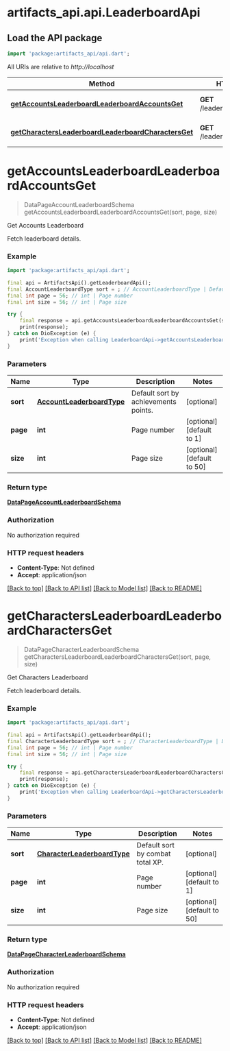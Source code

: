 # artifacts_api.api.LeaderboardApi

## Load the API package
```dart
import 'package:artifacts_api/api.dart';
```

All URIs are relative to *http://localhost*

Method | HTTP request | Description
------------- | ------------- | -------------
[**getAccountsLeaderboardLeaderboardAccountsGet**](LeaderboardApi.md#getaccountsleaderboardleaderboardaccountsget) | **GET** /leaderboard/accounts | Get Accounts Leaderboard
[**getCharactersLeaderboardLeaderboardCharactersGet**](LeaderboardApi.md#getcharactersleaderboardleaderboardcharactersget) | **GET** /leaderboard/characters | Get Characters Leaderboard


# **getAccountsLeaderboardLeaderboardAccountsGet**
> DataPageAccountLeaderboardSchema getAccountsLeaderboardLeaderboardAccountsGet(sort, page, size)

Get Accounts Leaderboard

Fetch leaderboard details.

### Example
```dart
import 'package:artifacts_api/api.dart';

final api = ArtifactsApi().getLeaderboardApi();
final AccountLeaderboardType sort = ; // AccountLeaderboardType | Default sort by achievements points.
final int page = 56; // int | Page number
final int size = 56; // int | Page size

try {
    final response = api.getAccountsLeaderboardLeaderboardAccountsGet(sort, page, size);
    print(response);
} catch on DioException (e) {
    print('Exception when calling LeaderboardApi->getAccountsLeaderboardLeaderboardAccountsGet: $e\n');
}
```

### Parameters

Name | Type | Description  | Notes
------------- | ------------- | ------------- | -------------
 **sort** | [**AccountLeaderboardType**](.md)| Default sort by achievements points. | [optional] 
 **page** | **int**| Page number | [optional] [default to 1]
 **size** | **int**| Page size | [optional] [default to 50]

### Return type

[**DataPageAccountLeaderboardSchema**](DataPageAccountLeaderboardSchema.md)

### Authorization

No authorization required

### HTTP request headers

 - **Content-Type**: Not defined
 - **Accept**: application/json

[[Back to top]](#) [[Back to API list]](../README.md#documentation-for-api-endpoints) [[Back to Model list]](../README.md#documentation-for-models) [[Back to README]](../README.md)

# **getCharactersLeaderboardLeaderboardCharactersGet**
> DataPageCharacterLeaderboardSchema getCharactersLeaderboardLeaderboardCharactersGet(sort, page, size)

Get Characters Leaderboard

Fetch leaderboard details.

### Example
```dart
import 'package:artifacts_api/api.dart';

final api = ArtifactsApi().getLeaderboardApi();
final CharacterLeaderboardType sort = ; // CharacterLeaderboardType | Default sort by combat total XP.
final int page = 56; // int | Page number
final int size = 56; // int | Page size

try {
    final response = api.getCharactersLeaderboardLeaderboardCharactersGet(sort, page, size);
    print(response);
} catch on DioException (e) {
    print('Exception when calling LeaderboardApi->getCharactersLeaderboardLeaderboardCharactersGet: $e\n');
}
```

### Parameters

Name | Type | Description  | Notes
------------- | ------------- | ------------- | -------------
 **sort** | [**CharacterLeaderboardType**](.md)| Default sort by combat total XP. | [optional] 
 **page** | **int**| Page number | [optional] [default to 1]
 **size** | **int**| Page size | [optional] [default to 50]

### Return type

[**DataPageCharacterLeaderboardSchema**](DataPageCharacterLeaderboardSchema.md)

### Authorization

No authorization required

### HTTP request headers

 - **Content-Type**: Not defined
 - **Accept**: application/json

[[Back to top]](#) [[Back to API list]](../README.md#documentation-for-api-endpoints) [[Back to Model list]](../README.md#documentation-for-models) [[Back to README]](../README.md)


